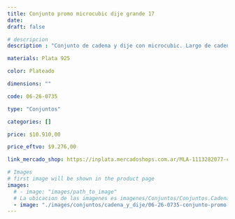 ```yaml
---
title: Conjunto promo microcubic dije grande 17
date: 
draft: false

# descripcion
description : "Conjunto de cadena y dije con microcubic. Largo de cadena 40, 45 o 50 cm a elección"

materials: Plata 925

color: Plateado

dimensions: ""

code: 06-26-0735

type: "Conjuntos"

categories: []

price: $10.910,00

price_eftvo: $9.276,00

link_mercado_shop: https://inplata.mercadoshops.com.ar/MLA-1113282077-conjunto-promo-microcubic-dije-grande-17-_JM

# Images
# first image will be shown in the product page
images:
  # - image: "images/path_to_image"
  # La ubicacion de las imagenes es imagenes/Conjuntos/Conjuntos.Cadena y Dije/06-26-0735-conjunto-promo-microcubic-dije-grande-17
  - image: "./images/conjuntos/cadena_y_dije/06-26-0735-conjunto-promo-microcubic-dije-grande-17.jpg"
---
```

